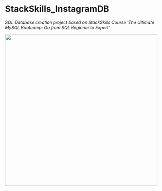 # StackSkills_InstagramDB

*SQL Database creation project based on StackSkills Course 'The Ultimate MySQL Bootcamp: Go from SQL Beginner to Expert'*

<img src="" width="500">
